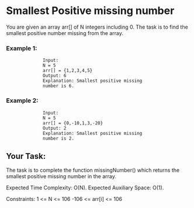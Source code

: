 # Smallest Positive missing number

 You are given an array arr[] of N integers including 0. The task is to find the smallest positive number missing from the array.

  ### Example 1:

                  Input:
                  N = 5
                  arr[] = {1,2,3,4,5}
                  Output: 6
                  Explanation: Smallest positive missing 
                  number is 6.

  ### Example 2:

                  Input:
                  N = 5
                  arr[] = {0,-10,1,3,-20}
                  Output: 2
                  Explanation: Smallest positive missing 
                  number is 2.



## Your Task:
The task is to complete the function missingNumber() which returns the smallest positive missing number in the array.

Expected Time Complexity: O(N).
Expected Auxiliary Space: O(1).

Constraints:
1 <= N <= 106
-106 <= arr[i] <= 106
